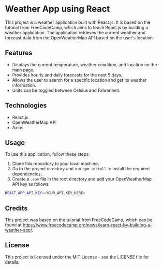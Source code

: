 # Weather App using React

This project is a weather application built with React.js. It is based on the tutorial from FreeCodeCamp, which aims to teach React.js by building a weather application. The application retrieves the current weather and forecast data from the OpenWeatherMap API based on the user's location.

## Features

* Displays the current temperature, weather condition, and location on the main page.
* Provides hourly and daily forecasts for the next 5 days.
* Allows the user to search for a specific location and get its weather information.
* Units can be toggled between Celsius and Fahrenheit.

## Technologies

* React.js
* OpenWeatherMap API
* Axios

## Usage

To use this application, follow these steps:

1. Clone this repository to your local machine.
2. Go to the project directory and run `npm install` to install the required dependencies.
3. Create a `.env` file in the root directory and add your OpenWeatherMap API key as follows: 

```bash
REACT_APP_API_KEY=<YOUR_API_KEY_HERE>
```

## Credits
This project was based on the tutorial from FreeCodeCamp, which can be found at https://www.freecodecamp.org/news/learn-react-by-building-a-weather-app/.

## License
This project is licensed under the MIT License - see the LICENSE file for details.
